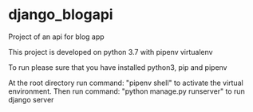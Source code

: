 # django_blogapi
Project of an api for blog app

This project is developed on python 3.7 with pipenv virtualenv

To run please sure that you have installed python3, pip and pipenv

At the root directory run command: "pipenv shell" to activate the virtual environment.
Then run command: "python manage.py runserver" to run django server 
